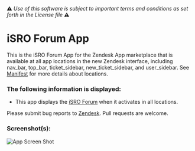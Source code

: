 :warning: *Use of this software is subject to important terms and conditions as set forth in the License file* :warning:

# iSRO Forum App

This is the iSRO Forum App for the Zendesk App marketplace that is available at all app locations in the new Zendesk interface, including nav_bar, top_bar, ticket_sidebar, new_ticket_sidebar, and user_sidebar. See [Manifest](http://developer.zendesk.com/documentation/apps/manifest.html) for more details about locations.

### The following information is displayed:

* This app displays the [iSRO Forum](http://www.isro.eu/community/) when it activates in all locations.

Please submit bug reports to [Zendesk](https://support.zendesk.com/requests/new). Pull requests are welcome.


### Screenshot(s):
![App Screen Shot](http://f.cl.ly/items/312E193e0e0n0x0z0O20/iframe.gif)
